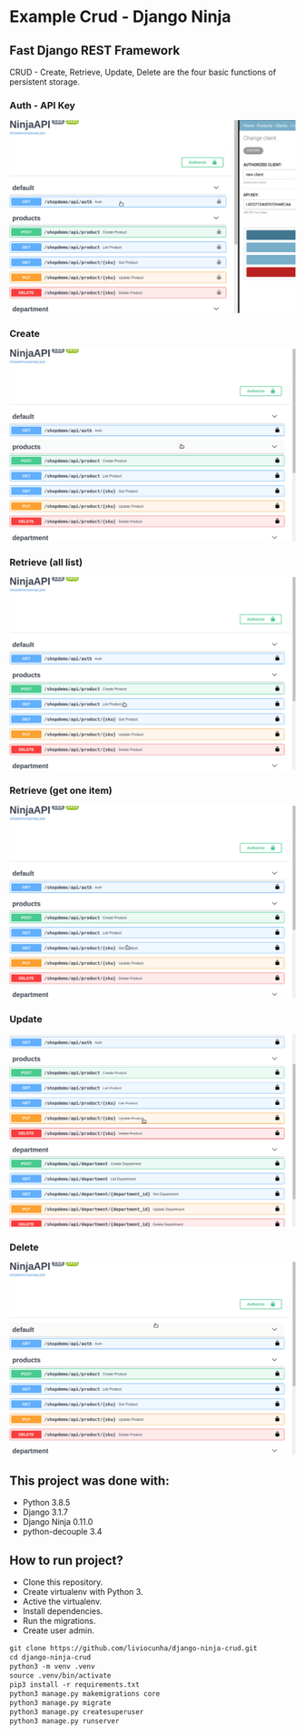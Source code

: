 # Example Crud - Django Ninja
## Fast Django REST Framework
CRUD - Create, Retrieve, Update, Delete are the four basic functions of persistent storage.
### Auth - API Key
![create](apidemocrud/imgs/auth-api-key.gif)
### Create
![create](apidemocrud/imgs/create.gif)
### Retrieve (all list)
![create](apidemocrud/imgs/list.gif)
### Retrieve (get one item)
![create](apidemocrud/imgs/get.gif)
### Update
![create](apidemocrud/imgs/update.gif)
### Delete
![create](apidemocrud/imgs/delete.gif)

## This project was done with:
* Python 3.8.5
* Django 3.1.7
* Django Ninja 0.11.0
* python-decouple 3.4

## How to run project?
* Clone this repository.
* Create virtualenv with Python 3.
* Active the virtualenv.
* Install dependencies.
* Run the migrations.
* Create user admin.
```
git clone https://github.com/liviocunha/django-ninja-crud.git
cd django-ninja-crud
python3 -m venv .venv
source .venv/bin/activate
pip3 install -r requirements.txt
python3 manage.py makemigrations core
python3 manage.py migrate
python3 manage.py createsuperuser
python3 manage.py runserver
```
